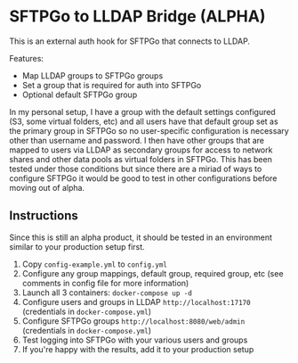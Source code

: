 # SFTPGo to LLDAP Bridge (ALPHA)
This is an external auth hook for SFTPGo that connects to LLDAP.

Features:  
- Map LLDAP groups to SFTPGo groups
- Set a group that is required for auth into SFTPGo
- Optional default SFTPGo group

In my personal setup, I have a group with the default settings configured (S3, some virtual folders, etc) and all users have that default group set as the primary group in SFTPGo so no user-specific configuration is necessary other than username and password. I then have other groups that are mapped to users via LLDAP as secondary groups for access to network shares and other data pools as virtual folders in SFTPGo. This has been tested under those conditions but since there are a miriad of ways to configure SFTPGo it would be good to test in other configurations before moving out of alpha.

## Instructions
Since this is still an alpha product, it should be tested in an environment similar to your production setup first.

1. Copy `config-example.yml` to `config.yml`
1. Configure any group mappings, default group, required group, etc (see comments in config file for more information)
1. Launch all 3 containers: `docker-compose up -d`
1. Configure users and groups in LLDAP `http://localhost:17170` (credentials in `docker-compose.yml`)
1. Configure SFTPGo groups `http://localhost:8080/web/admin` (credentials in `docker-compose.yml`)
1. Test logging into SFTPGo with your various users and groups
1. If you're happy with the results, add it to your production setup
